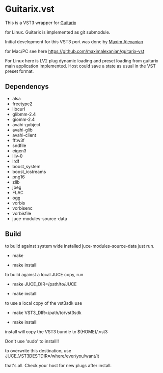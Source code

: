 # Guitarix.vst

This is a VST3 wrapper for [Guitarix](https://github.com/brummer10/guitarix)

for Linux. Guitarix is implemented as git submodule.

Initial development for this VST3 port was done by [Maxim Alexanian](https://www.musiclab.com/)

for Mac/PC see here <https://github.com/maximalexanian/guitarix-vst>

For Linux here is LV2 plug dynamic loading and preset loading from guitarix main application implemented.
Host could save a state as usual in the VST preset format.

## Dependencys

- alsa
- freetype2
- libcurl
- glibmm-2.4
- giomm-2.4
- avahi-gobject
- avahi-glib
- avahi-client
- fftw3f
- sndfile
- eigen3
- lilv-0
- lrdf
- boost_system
- boost_iostreams
- png16
- zlib
- jpeg
- FLAC
- ogg
- vorbis
- vorbisenc
- vorbisfile
- juce-modules-source-data

## Build

to build against system wide installed juce-modules-source-data
just run.

- make

- make install

to build against a local JUCE copy, run

- make JUCE_DIR=/path/to/JUCE

- make install

to use a local copy of the vst3sdk use

- make VST3_DIR=/path/to/vst3sdk

- make install

install will copy the VST3 bundle to $(HOME)/.vst3 

Don't use 'sudo' to install!!

to overwrite this destination, use JUCE_VST3DESTDIR=/where/ever/you/want/it

that's all.
Check your host for new plugs after install.

